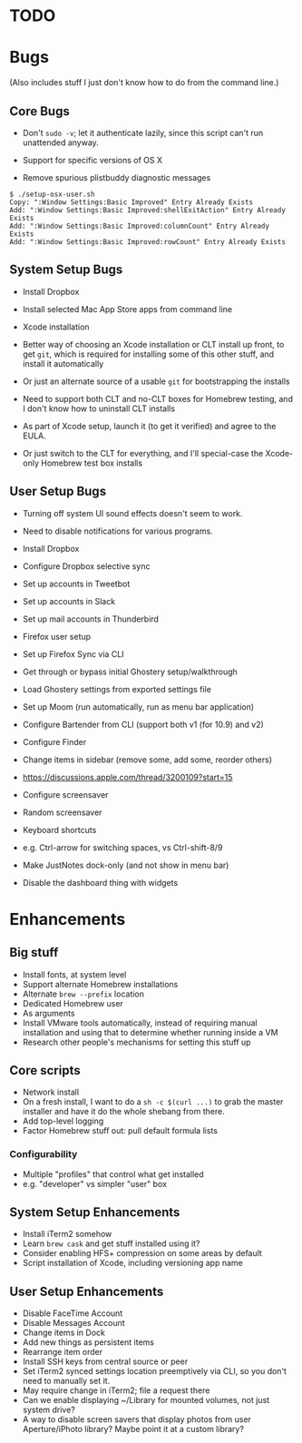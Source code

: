 # TODO

#  Bugs  #

(Also includes stuff I just don't know how to do from the command line.)

##  Core Bugs  ##

- Don't `sudo -v`; let it authenticate lazily, since this script can't run unattended anyway.
- Support for specific versions of OS X

- Remove spurious plistbuddy diagnostic messages
```
$ ./setup-osx-user.sh
Copy: ":Window Settings:Basic Improved" Entry Already Exists
Add: ":Window Settings:Basic Improved:shellExitAction" Entry Already Exists
Add: ":Window Settings:Basic Improved:columnCount" Entry Already Exists
Add: ":Window Settings:Basic Improved:rowCount" Entry Already Exists
```

##  System Setup Bugs  ##

- Install Dropbox
- Install selected Mac App Store apps from command line

- Xcode installation
 - Better way of choosing an Xcode installation or CLT install up front, to get `git`, which is required for installing some of this other stuff, and install it automatically
  - Or just an alternate source of a usable `git` for bootstrapping the installs
  - Need to support both CLT and no-CLT boxes for Homebrew testing, and I don't know how to uninstall CLT installs
 - As part of Xcode setup, launch it (to get it verified) and agree to the EULA.
  - Or just switch to the CLT for everything, and I'll special-case the Xcode-only Homebrew test box installs

##  User Setup Bugs  ##

- Turning off system UI sound effects doesn't seem to work.
- Need to disable notifications for various programs.
- Install Dropbox
- Configure Dropbox selective sync

- Set up accounts in Tweetbot
- Set up accounts in Slack
- Set up mail accounts in Thunderbird
- Firefox user setup
 - Set up Firefox Sync via CLI
 - Get through or bypass initial Ghostery setup/walkthrough
 - Load Ghostery settings from exported settings file
- Set up Moom (run automatically, run as menu bar application)
- Configure Bartender from CLI (support both v1 (for 10.9) and v2)
- Configure Finder
 - Change items in sidebar (remove some, add some, reorder others)
 - https://discussions.apple.com/thread/3200109?start=15
- Configure screensaver
 - Random screensaver
- Keyboard shortcuts
 - e.g. Ctrl-arrow for switching spaces, vs Ctrl-shift-8/9
- Make JustNotes dock-only (and not show in menu bar)
- Disable the dashboard thing with widgets

#  Enhancements   #

##  Big stuff  ##

- Install fonts, at system level
- Support alternate Homebrew installations
 - Alternate `brew --prefix` location
 - Dedicated Homebrew user
 - As arguments
- Install VMware tools automatically, instead of requiring manual installation and using that to determine whether running inside a VM
- Research other people's mechanisms for setting this stuff up

##  Core scripts   ##

- Network install
 - On a fresh install, I want to do a `sh -c $(curl ...)` to grab the master installer and have it do the whole shebang from there.
- Add top-level logging
- Factor Homebrew stuff out: pull default formula lists

###  Configurability   ###

- Multiple "profiles" that control what get installed
 - e.g. "developer" vs simpler "user" box

##  System Setup Enhancements ##

- Install iTerm2 somehow
- Learn `brew cask` and get stuff installed using it?
- Consider enabling HFS+ compression on some areas by default
- Script installation of Xcode, including versioning app name

##  User Setup Enhancements   ##

- Disable FaceTime Account
- Disable Messages Account
- Change items in Dock
 - Add new things as persistent items
 - Rearrange item order
- Install SSH keys from central source or peer
- Set iTerm2 synced settings location preemptively via CLI, so you don't need to manually set it.
 - May require change in iTerm2; file a request there
- Can we enable displaying ~/Library for mounted volumes, not just system drive?
- A way to disable screen savers that display photos from user Aperture/iPhoto library? Maybe point it at a custom library?

